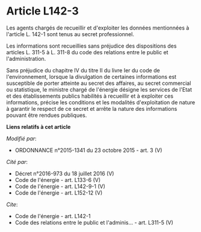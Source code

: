 # Article L142-3

Les agents chargés de recueillir et d'exploiter les données mentionnées à l'article L. 142-1 sont tenus au secret
professionnel. 

Les informations sont recueillies sans préjudice des dispositions des articles L. 311-5 à L. 311-8 du code des relations
entre le public et l'administration. 

Sans préjudice du chapitre IV du titre II du livre Ier du code de l'environnement, lorsque la divulgation de certaines
informations est susceptible de porter atteinte au secret des affaires, au secret commercial ou statistique, le ministre
chargé de l'énergie désigne les services de l'Etat et des établissements publics habilités à recueillir et à exploiter ces
informations, précise les conditions et les modalités d'exploitation de nature à garantir le respect de ce secret et arrête
la nature des informations pouvant être rendues publiques.

**Liens relatifs à cet article**

_Modifié par_:

  - ORDONNANCE n°2015-1341 du 23 octobre 2015 - art. 3 (V)

_Cité par_:

  - Décret n°2016-973 du 18 juillet 2016 (V)
  - Code de l'énergie - art. L133-6 (V)
  - Code de l'énergie - art. L142-9-1 (V)
  - Code de l'énergie - art. L152-12 (V)

_Cite_:

  - Code de l'énergie - art. L142-1
  - Code des relations entre le public et l'adminis... - art. L311-5 (V)
